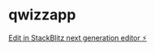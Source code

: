 # qwizzapp

[Edit in StackBlitz next generation editor ⚡️](https://stackblitz.com/~/github.com/abimelsbk/qwizzapp)